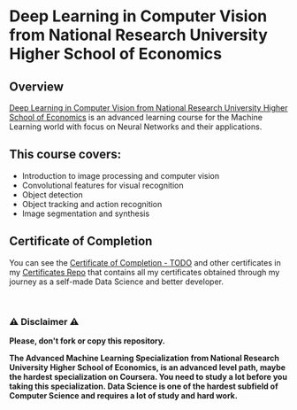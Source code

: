 # Deep Learning in Computer Vision from National Research University Higher School of Economics

## Overview
[Deep Learning in Computer Vision from National Research University Higher School of Economics](https://www.coursera.org/learn/deep-learning-in-computer-vision) is an advanced learning course for the Machine Learning world with focus on Neural Networks and their applications.


## This course covers:
- Introduction to image processing and computer vision
- Convolutional features for visual recognition
- Object detection
- Object tracking and action recognition
- Image segmentation and synthesis

## Certificate of Completion
You can see the [Certificate of Completion - TODO](TODO) and other certificates in my [Certificates Repo](https://github.com/AlessandroCorradini/Certificates) that contains all my certificates obtained through my journey as a self-made Data Science and better developer.

<br/>

### ⚠️ Disclaimer ⚠️
**Please, don't fork or copy this repository.**

**The Advanced Machine Learning Specialization from National Research University Higher School of Economics, is an advanced level path, maybe the hardest specialization on Coursera. You need to study a lot before you taking this specialization. Data Science is one of the hardest subfield of Computer Science and requires a lot of study and hard work.**